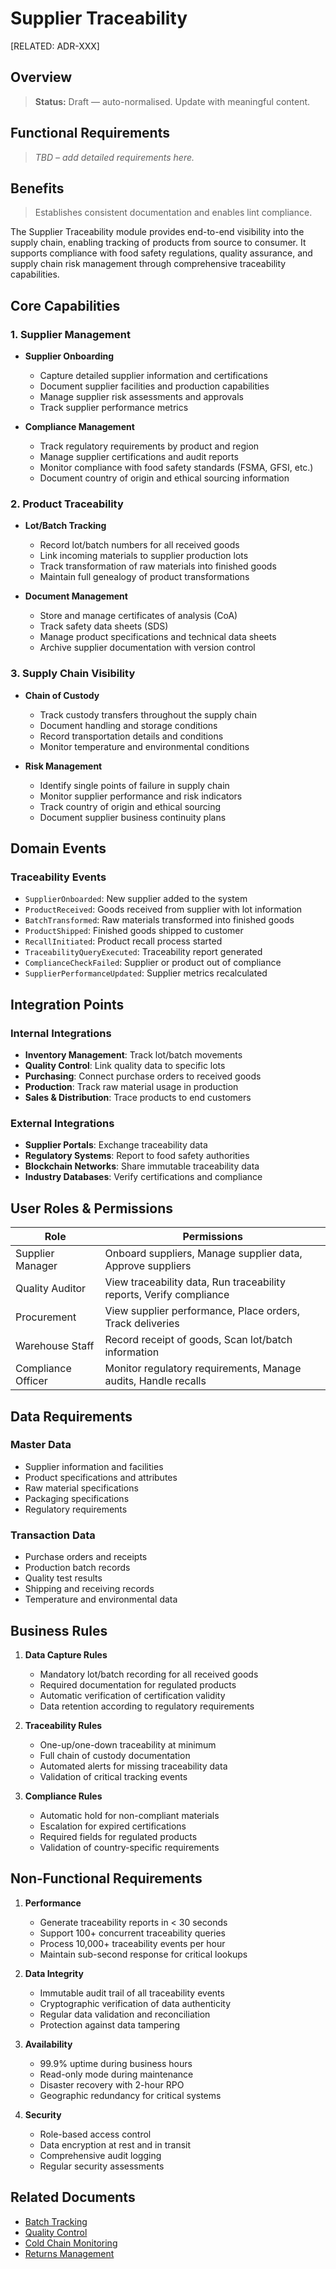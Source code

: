 # Supplier Traceability

[RELATED: ADR-XXX]

## Overview

> **Status:** Draft — auto-normalised. Update with meaningful content.

## Functional Requirements

> _TBD – add detailed requirements here._

## Benefits

> Establishes consistent documentation and enables lint compliance.


The Supplier Traceability module provides end-to-end visibility into the supply chain, enabling tracking of products from source to consumer. It supports compliance with food safety regulations, quality assurance, and supply chain risk management through comprehensive traceability capabilities.

## Core Capabilities

### 1. Supplier Management
- **Supplier Onboarding**
  - Capture detailed supplier information and certifications
  - Document supplier facilities and production capabilities
  - Manage supplier risk assessments and approvals
  - Track supplier performance metrics

- **Compliance Management**
  - Track regulatory requirements by product and region
  - Manage supplier certifications and audit reports
  - Monitor compliance with food safety standards (FSMA, GFSI, etc.)
  - Document country of origin and ethical sourcing information

### 2. Product Traceability
- **Lot/Batch Tracking**
  - Record lot/batch numbers for all received goods
  - Link incoming materials to supplier production lots
  - Track transformation of raw materials into finished goods
  - Maintain full genealogy of product transformations

- **Document Management**
  - Store and manage certificates of analysis (CoA)
  - Track safety data sheets (SDS)
  - Manage product specifications and technical data sheets
  - Archive supplier documentation with version control

### 3. Supply Chain Visibility
- **Chain of Custody**
  - Track custody transfers throughout the supply chain
  - Document handling and storage conditions
  - Record transportation details and conditions
  - Monitor temperature and environmental conditions

- **Risk Management**
  - Identify single points of failure in supply chain
  - Monitor supplier performance and risk indicators
  - Track country of origin and ethical sourcing
  - Document supplier business continuity plans

## Domain Events

### Traceability Events
- `SupplierOnboarded`: New supplier added to the system
- `ProductReceived`: Goods received from supplier with lot information
- `BatchTransformed`: Raw materials transformed into finished goods
- `ProductShipped`: Finished goods shipped to customer
- `RecallInitiated`: Product recall process started
- `TraceabilityQueryExecuted`: Traceability report generated
- `ComplianceCheckFailed`: Supplier or product out of compliance
- `SupplierPerformanceUpdated`: Supplier metrics recalculated

## Integration Points

### Internal Integrations
- **Inventory Management**: Track lot/batch movements
- **Quality Control**: Link quality data to specific lots
- **Purchasing**: Connect purchase orders to received goods
- **Production**: Track raw material usage in production
- **Sales & Distribution**: Trace products to end customers

### External Integrations
- **Supplier Portals**: Exchange traceability data
- **Regulatory Systems**: Report to food safety authorities
- **Blockchain Networks**: Share immutable traceability data
- **Industry Databases**: Verify certifications and compliance

## User Roles & Permissions

| Role | Permissions |
|------|-------------|
| Supplier Manager | Onboard suppliers, Manage supplier data, Approve suppliers |
| Quality Auditor | View traceability data, Run traceability reports, Verify compliance |
| Procurement | View supplier performance, Place orders, Track deliveries |
| Warehouse Staff | Record receipt of goods, Scan lot/batch information |
| Compliance Officer | Monitor regulatory requirements, Manage audits, Handle recalls |

## Data Requirements

### Master Data
- Supplier information and facilities
- Product specifications and attributes
- Raw material specifications
- Packaging specifications
- Regulatory requirements

### Transaction Data
- Purchase orders and receipts
- Production batch records
- Quality test results
- Shipping and receiving records
- Temperature and environmental data

## Business Rules

1. **Data Capture Rules**
   - Mandatory lot/batch recording for all received goods
   - Required documentation for regulated products
   - Automatic verification of certification validity
   - Data retention according to regulatory requirements

2. **Traceability Rules**
   - One-up/one-down traceability at minimum
   - Full chain of custody documentation
   - Automated alerts for missing traceability data
   - Validation of critical tracking events

3. **Compliance Rules**
   - Automatic hold for non-compliant materials
   - Escalation for expired certifications
   - Required fields for regulated products
   - Validation of country-specific requirements

## Non-Functional Requirements

1. **Performance**
   - Generate traceability reports in < 30 seconds
   - Support 100+ concurrent traceability queries
   - Process 10,000+ traceability events per hour
   - Maintain sub-second response for critical lookups

2. **Data Integrity**
   - Immutable audit trail of all traceability events
   - Cryptographic verification of data authenticity
   - Regular data validation and reconciliation
   - Protection against data tampering

3. **Availability**
   - 99.9% uptime during business hours
   - Read-only mode during maintenance
   - Disaster recovery with 2-hour RPO
   - Geographic redundancy for critical systems

4. **Security**
   - Role-based access control
   - Data encryption at rest and in transit
   - Comprehensive audit logging
   - Regular security assessments

## Related Documents
- [Batch Tracking](./batch_tracking.md)
- [Quality Control](./quality_control.md)
- [Cold Chain Monitoring](./cold_chain.md)
- [Returns Management](./returns.md)
